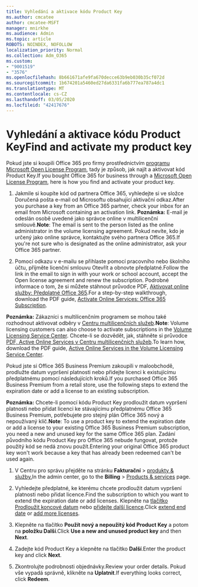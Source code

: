 ```yaml
---
title: Vyhledání a aktivace kódu Product Key
ms.author: cmcatee
author: cmcatee-MSFT
manager: mnirkhe
ms.audience: Admin
ms.topic: article
ROBOTS: NOINDEX, NOFOLLOW
localization_priority: Normal
ms.collection: Adm_O365
ms.custom:
- "9001519"
- "3576"
ms.openlocfilehash: 8b661671afe9fa670decce63b9eb030b35cf072d
ms.sourcegitcommit: 1b674201a5460ed27da6331fa6b777ea787a4dc1
ms.translationtype: MT
ms.contentlocale: cs-CZ
ms.lasthandoff: 03/05/2020
ms.locfileid: "42417676"
---
```

# <a name="find-and-activate-my-product-key"></a><span data-ttu-id="83dfb-102">Vyhledání a aktivace kódu Product Key</span><span class="sxs-lookup"><span data-stu-id="83dfb-102">Find and activate my product key</span></span>

<span data-ttu-id="83dfb-103">Pokud jste si koupili Office 365 pro firmy prostřednictvím [programu Microsoft Open License Program](https://go.microsoft.com/fwlink/p/?LinkID=613298), tady je způsob, jak najít a aktivovat kód Product Key.</span><span class="sxs-lookup"><span data-stu-id="83dfb-103">If you bought Office 365 for business through a [Microsoft Open License Program](https://go.microsoft.com/fwlink/p/?LinkID=613298), here is how you find and activate your product key.</span></span>

1. <span data-ttu-id="83dfb-104">Jakmile si koupíte kód od partnera Office 365, vyhledejte si ve složce Doručená pošta e-mail od Microsoftu obsahující aktivační odkaz.</span><span class="sxs-lookup"><span data-stu-id="83dfb-104">After you purchase a key from an Office 365 partner, check your inbox for an email from Microsoft containing an activation link.</span></span>  <span data-ttu-id="83dfb-105">**Poznámka:** E-mail je odeslán osobě uvedené jako správce online v multilicenční smlouvě.</span><span class="sxs-lookup"><span data-stu-id="83dfb-105">**Note**: The email is sent to the person listed as the online administrator in the volume licensing agreement.</span></span>  <span data-ttu-id="83dfb-106">Pokud nevíte, kdo je určený jako online správce, kontaktujte svého partnera Office 365.</span><span class="sxs-lookup"><span data-stu-id="83dfb-106">If you're not sure who is designated as the online administrator, ask your Office 365 partner.</span></span>

2. <span data-ttu-id="83dfb-107">Pomocí odkazu v e-mailu se přihlaste pomocí pracovního nebo školního účtu, přijměte licenční smlouvu Otevřít a obnovte předplatné.</span><span class="sxs-lookup"><span data-stu-id="83dfb-107">Follow the link in the email to sign in with your work or school account, accept the Open license agreement and renew the subscription.</span></span>  <span data-ttu-id="83dfb-108">Podrobné informace o tom, že si můžete stáhnout průvodce PDF, [Aktivovat online služby: Předplatné Office 365](https://go.microsoft.com/fwlink/p/?LinkId=618100).</span><span class="sxs-lookup"><span data-stu-id="83dfb-108">For a step-by-step walkthrough, download the PDF guide, [Activate Online Services: Office 365 Subscription](https://go.microsoft.com/fwlink/p/?LinkId=618100).</span></span> 

<span data-ttu-id="83dfb-109">**Poznámka:** Zákazníci s multilicenčním programem se mohou také rozhodnout aktivovat odběry v [Centru multilicenčních služeb](https://go.microsoft.com/fwlink/p/?LinkID=282016).</span><span class="sxs-lookup"><span data-stu-id="83dfb-109">**Note**: Volume licensing customers can also choose to activate subscriptions in the [Volume Licensing Service Center](https://go.microsoft.com/fwlink/p/?LinkID=282016).</span></span>  <span data-ttu-id="83dfb-110">Chcete-li se dozvědět, jak, stáhněte si průvodce [PDF, Active Online Services v Centru multilicenčních služeb](https://go.microsoft.com/fwlink/p/?LinkId=618096).</span><span class="sxs-lookup"><span data-stu-id="83dfb-110">To learn how, download the PDF guide, [Active Online Services in the Volume Licensing Service Center](https://go.microsoft.com/fwlink/p/?LinkId=618096).</span></span>

<span data-ttu-id="83dfb-111">Pokud jste si Office 365 Business Premium zakoupili v maloobchodě, prodlužte datum vypršení platnosti nebo přidejte licenci k existujícímu předplatnému pomocí následujících kroků.</span><span class="sxs-lookup"><span data-stu-id="83dfb-111">If you purchased Office 365 Business Premium from a retail store, use the following steps to extend the expiration date or add a license to an existing subscription.</span></span>

<span data-ttu-id="83dfb-112">**Poznámka:** Chcete-li pomocí kódu Product Key prodloužit datum vypršení platnosti nebo přidat licenci ke stávajícímu předplatnému Office 365 Business Premium, potřebujete pro stejný plán Office 365 nový a nepoužívaný klíč.</span><span class="sxs-lookup"><span data-stu-id="83dfb-112">**Note**: To use a product key to extend the expiration date or add a license to your existing Office 365 Business Premium subscription, you need a new and unused key for the same Office 365 plan.</span></span>  <span data-ttu-id="83dfb-113">Zadání původního kódu Product Key pro Office 365 nebude fungovat, protože použitý kód se nedá znovu použít.</span><span class="sxs-lookup"><span data-stu-id="83dfb-113">Entering your original Office 365 product key won't work because a key that has already been redeemed can't be used again.</span></span>

1. <span data-ttu-id="83dfb-114">V Centru pro správu přejděte na stránku **Fakturační** > [produkty & služby.](https://go.microsoft.com/fwlink/p/?linkid=842054)</span><span class="sxs-lookup"><span data-stu-id="83dfb-114">In the admin center, go to the **Billing** > [Products & services](https://go.microsoft.com/fwlink/p/?linkid=842054) page.</span></span>

2. <span data-ttu-id="83dfb-115">Vyhledejte předplatné, ke kterému chcete prodloužit datum vypršení platnosti nebo přidat licence.</span><span class="sxs-lookup"><span data-stu-id="83dfb-115">Find the subscription to which you want to extend the expiration date or add licenses.</span></span>  <span data-ttu-id="83dfb-116">Klepněte na [tlačítko Prodloužit koncové datum](https://go.microsoft.com/fwlink/p/?linkid=842054) nebo [přidejte další licence](https://go.microsoft.com/fwlink/p/?linkid=842054).</span><span class="sxs-lookup"><span data-stu-id="83dfb-116">Click [extend end date](https://go.microsoft.com/fwlink/p/?linkid=842054) or [add more licenses](https://go.microsoft.com/fwlink/p/?linkid=842054).</span></span>

3. <span data-ttu-id="83dfb-117">Klepněte na tlačítko **Použít nový a nepoužitý kód Product Key** a potom na **položku Další**.</span><span class="sxs-lookup"><span data-stu-id="83dfb-117">Click **Use a new and unused product key** and then **Next**.</span></span>

4. <span data-ttu-id="83dfb-118">Zadejte kód Product Key a klepněte na tlačítko **Další**.</span><span class="sxs-lookup"><span data-stu-id="83dfb-118">Enter the product key and click **Next**.</span></span>

5. <span data-ttu-id="83dfb-119">Zkontrolujte podrobnosti objednávky.</span><span class="sxs-lookup"><span data-stu-id="83dfb-119">Review your order details.</span></span>  <span data-ttu-id="83dfb-120">Pokud vše vypadá správně, klikněte na **Uplatnit**.</span><span class="sxs-lookup"><span data-stu-id="83dfb-120">If everything looks correct, click **Redeem**.</span></span>